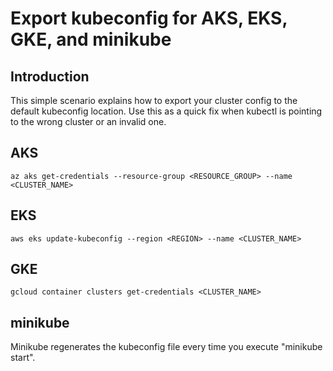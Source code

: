 # Export kubeconfig for AKS, EKS, GKE, and minikube

## Introduction
This simple scenario explains how to export your cluster config to the default kubeconfig location.  Use this as a quick fix when kubectl is pointing to the wrong cluster or an invalid one.


## AKS
    az aks get-credentials --resource-group <RESOURCE_GROUP> --name <CLUSTER_NAME>

## EKS
    aws eks update-kubeconfig --region <REGION> --name <CLUSTER_NAME>

## GKE
    gcloud container clusters get-credentials <CLUSTER_NAME>

## minikube
Minikube regenerates the kubeconfig file every time you execute "minikube start".

